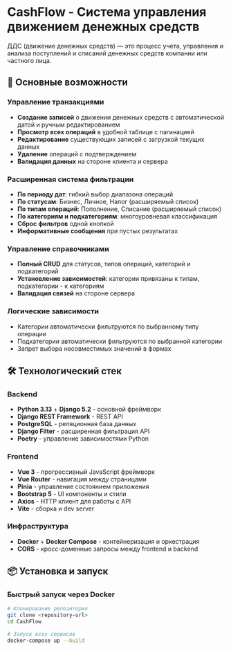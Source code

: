 # CashFlow - Система управления движением денежных средств

ДДС (движение денежных средств) — это процесс учета, управления и анализа
поступлений и списаний денежных средств компании или частного лица.

## 🚀 Основные возможности

### Управление транзакциями
- **Создание записей** о движении денежных средств с автоматической датой и ручным редактированием
- **Просмотр всех операций** в удобной таблице с пагинацией
- **Редактирование** существующих записей с загрузкой текущих данных
- **Удаление** операций с подтверждением
- **Валидация данных** на стороне клиента и сервера

### Расширенная система фильтрации
- **По периоду дат**: гибкий выбор диапазона операций
- **По статусам**: Бизнес, Личное, Налог (расширяемый список)
- **По типам операций**: Пополнение, Списание (расширяемый список)
- **По категориям и подкатегориям**: многоуровневая классификация
- **Сброс фильтров** одной кнопкой
- **Информативные сообщения** при пустых результатах

### Управление справочниками
- **Полный CRUD** для статусов, типов операций, категорий и подкатегорий
- **Установление зависимостей**: категории привязаны к типам, подкатегории - к категориям
- **Валидация связей** на стороне сервера

### Логические зависимости
- Категории автоматически фильтруются по выбранному типу операции
- Подкатегории автоматически фильтруются по выбранной категории
- Запрет выбора несовместимых значений в формах

## 🛠 Технологический стек

### Backend
- **Python 3.13** + **Django 5.2** - основной фреймворк
- **Django REST Framework** - REST API
- **PostgreSQL** - реляционная база данных
- **Django Filter** - расширенная фильтрация API
- **Poetry** - управление зависимостями Python

### Frontend
- **Vue 3** - прогрессивный JavaScript фреймворк
- **Vue Router** - навигация между страницами
- **Pinia** - управление состоянием приложения
- **Bootstrap 5** - UI компоненты и стили
- **Axios** - HTTP клиент для работы с API
- **Vite** - сборка и dev server

### Инфраструктура
- **Docker** + **Docker Compose** - контейнеризация и оркестрация
- **CORS** - кросс-доменные запросы между frontend и backend

## 📦 Установка и запуск

### Быстрый запуск через Docker
```bash
# Клонирование репозитория
git clone <repository-url>
cd CashFlow

# Запуск всех сервисов
docker-compose up --build
